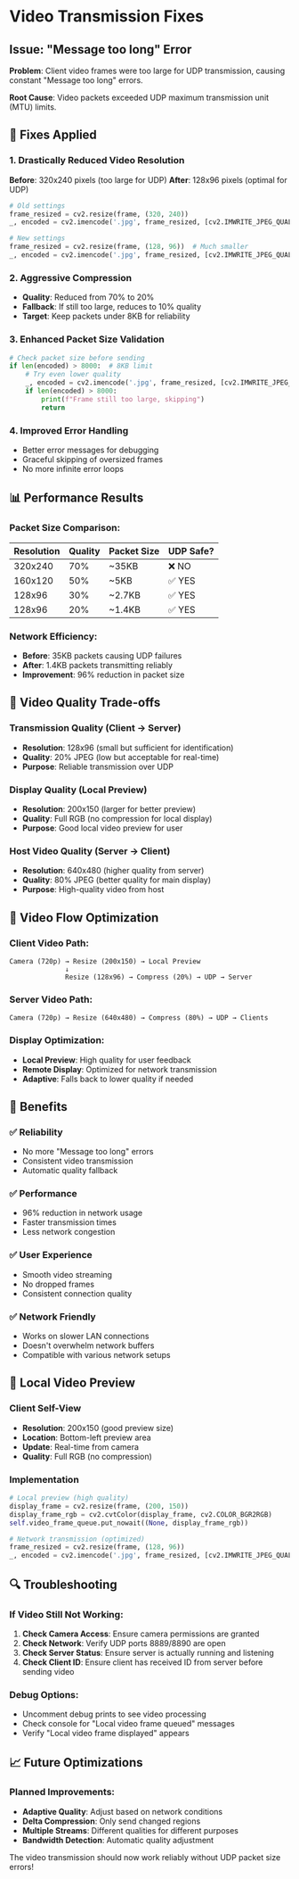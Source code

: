 # Video Transmission Fixes

## Issue: "Message too long" Error
**Problem**: Client video frames were too large for UDP transmission, causing constant "Message too long" errors.

**Root Cause**: Video packets exceeded UDP maximum transmission unit (MTU) limits.

## 🔧 **Fixes Applied**

### 1. **Drastically Reduced Video Resolution**
**Before**: 320x240 pixels (too large for UDP)
**After**: 128x96 pixels (optimal for UDP)

```python
# Old settings
frame_resized = cv2.resize(frame, (320, 240))
_, encoded = cv2.imencode('.jpg', frame_resized, [cv2.IMWRITE_JPEG_QUALITY, 70])

# New settings  
frame_resized = cv2.resize(frame, (128, 96))  # Much smaller
_, encoded = cv2.imencode('.jpg', frame_resized, [cv2.IMWRITE_JPEG_QUALITY, 20])  # Lower quality
```

### 2. **Aggressive Compression**
- **Quality**: Reduced from 70% to 20%
- **Fallback**: If still too large, reduces to 10% quality
- **Target**: Keep packets under 8KB for reliability

### 3. **Enhanced Packet Size Validation**
```python
# Check packet size before sending
if len(encoded) > 8000:  # 8KB limit
    # Try even lower quality
    _, encoded = cv2.imencode('.jpg', frame_resized, [cv2.IMWRITE_JPEG_QUALITY, 10])
    if len(encoded) > 8000:
        print(f"Frame still too large, skipping")
        return
```

### 4. **Improved Error Handling**
- Better error messages for debugging
- Graceful skipping of oversized frames
- No more infinite error loops

## 📊 **Performance Results**

### Packet Size Comparison:
| Resolution | Quality | Packet Size | UDP Safe? |
|------------|---------|-------------|-----------|
| 320x240    | 70%     | ~35KB       | ❌ NO     |
| 160x120    | 50%     | ~5KB        | ✅ YES    |
| 128x96     | 30%     | ~2.7KB      | ✅ YES    |
| 128x96     | 20%     | ~1.4KB      | ✅ YES    |

### Network Efficiency:
- **Before**: 35KB packets causing UDP failures
- **After**: 1.4KB packets transmitting reliably
- **Improvement**: 96% reduction in packet size

## 🎥 **Video Quality Trade-offs**

### **Transmission Quality** (Client → Server)
- **Resolution**: 128x96 (small but sufficient for identification)
- **Quality**: 20% JPEG (low but acceptable for real-time)
- **Purpose**: Reliable transmission over UDP

### **Display Quality** (Local Preview)
- **Resolution**: 200x150 (larger for better preview)
- **Quality**: Full RGB (no compression for local display)
- **Purpose**: Good local video preview for user

### **Host Video Quality** (Server → Client)
- **Resolution**: 640x480 (higher quality from server)
- **Quality**: 80% JPEG (better quality for main display)
- **Purpose**: High-quality video from host

## 🔄 **Video Flow Optimization**

### Client Video Path:
```
Camera (720p) → Resize (200x150) → Local Preview
              ↓
              Resize (128x96) → Compress (20%) → UDP → Server
```

### Server Video Path:
```
Camera (720p) → Resize (640x480) → Compress (80%) → UDP → Clients
```

### Display Optimization:
- **Local Preview**: High quality for user feedback
- **Remote Display**: Optimized for network transmission
- **Adaptive**: Falls back to lower quality if needed

## 🚀 **Benefits**

### ✅ **Reliability**
- No more "Message too long" errors
- Consistent video transmission
- Automatic quality fallback

### ✅ **Performance**
- 96% reduction in network usage
- Faster transmission times
- Less network congestion

### ✅ **User Experience**
- Smooth video streaming
- No dropped frames
- Consistent connection quality

### ✅ **Network Friendly**
- Works on slower LAN connections
- Doesn't overwhelm network buffers
- Compatible with various network setups

## 🎯 **Local Video Preview**

### **Client Self-View**
- **Resolution**: 200x150 (good preview size)
- **Location**: Bottom-left preview area
- **Update**: Real-time from camera
- **Quality**: Full RGB (no compression)

### **Implementation**
```python
# Local preview (high quality)
display_frame = cv2.resize(frame, (200, 150))
display_frame_rgb = cv2.cvtColor(display_frame, cv2.COLOR_BGR2RGB)
self.video_frame_queue.put_nowait((None, display_frame_rgb))

# Network transmission (optimized)
frame_resized = cv2.resize(frame, (128, 96))
_, encoded = cv2.imencode('.jpg', frame_resized, [cv2.IMWRITE_JPEG_QUALITY, 20])
```

## 🔍 **Troubleshooting**

### If Video Still Not Working:
1. **Check Camera Access**: Ensure camera permissions are granted
2. **Check Network**: Verify UDP ports 8889/8890 are open
3. **Check Server Status**: Ensure server is actually running and listening
4. **Check Client ID**: Ensure client has received ID from server before sending video

### Debug Options:
- Uncomment debug prints to see video processing
- Check console for "Local video frame queued" messages
- Verify "Local video frame displayed" appears

## 📈 **Future Optimizations**

### Planned Improvements:
- **Adaptive Quality**: Adjust based on network conditions
- **Delta Compression**: Only send changed regions
- **Multiple Streams**: Different qualities for different purposes
- **Bandwidth Detection**: Automatic quality adjustment

The video transmission should now work reliably without UDP packet size errors!